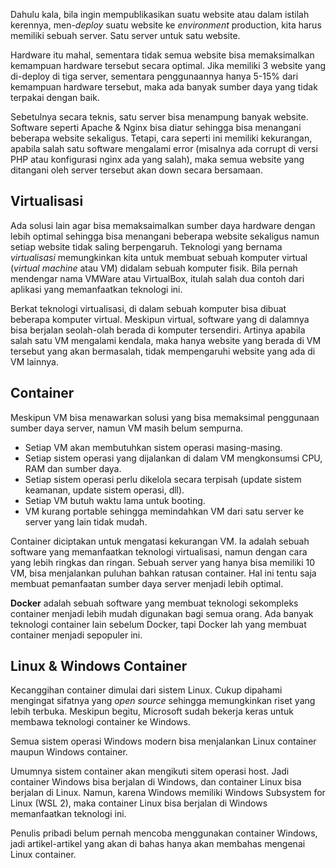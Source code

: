Dahulu kala, bila ingin mempublikasikan suatu website atau dalam istilah kerennya, men-*deploy* suatu website ke *environment* production, kita harus memiliki sebuah server. Satu server untuk satu website. 

Hardware itu mahal, sementara tidak semua website bisa memaksimalkan kemampuan hardware tersebut secara optimal. Jika memiliki 3 website yang di-deploy di tiga server, sementara penggunaannya hanya 5-15% dari kemampuan hardware tersebut, maka ada banyak sumber daya yang tidak terpakai dengan baik. 

Sebetulnya secara teknis, satu server bisa menampung banyak website. Software seperti Apache & Nginx bisa diatur sehingga bisa menangani beberapa website sekaligus. Tetapi, cara seperti ini memiliki kekurangan, apabila salah satu software mengalami error (misalnya ada corrupt di versi PHP atau konfigurasi nginx ada yang salah), maka semua website yang ditangani oleh server tersebut akan down secara bersamaan. 

## Virtualisasi

Ada solusi lain agar bisa memaksaimalkan sumber daya hardware dengan lebih optimal sehingga bisa menangani beberapa website sekaligus namun setiap website tidak saling berpengaruh. Teknologi yang bernama *virtualisasi* memungkinkan kita untuk membuat sebuah komputer virtual (*virtual machine* atau VM) didalam sebuah komputer fisik. Bila pernah mendengar nama VMWare atau VirtualBox, itulah salah dua contoh dari aplikasi yang memanfaatkan teknologi ini. 

Berkat teknologi virtualisasi, di dalam sebuah komputer bisa dibuat beberapa komputer virtual. Meskipun virtual, software yang di dalamnya bisa berjalan seolah-olah berada di komputer tersendiri. Artinya apabila salah satu VM mengalami kendala, maka hanya website yang berada di VM tersebut yang akan bermasalah, tidak mempengaruhi website yang ada di VM lainnya. 

## Container

Meskipun VM bisa menawarkan solusi yang bisa memaksimal penggunaan sumber daya server, namun VM masih belum sempurna. 

- Setiap VM akan membutuhkan sistem operasi masing-masing.
- Setiap sistem operasi yang dijalankan di dalam VM mengkonsumsi CPU, RAM dan sumber daya. 
- Setiap sistem operasi perlu dikelola secara terpisah (update sistem keamanan, update sistem operasi, dll).
- Setiap VM butuh waktu lama untuk booting. 
- VM kurang portable sehingga memindahkan VM dari satu server ke server yang lain tidak mudah.

Container diciptakan untuk mengatasi kekurangan VM. Ia adalah sebuah software yang memanfaatkan teknologi virtualisasi, namun dengan cara yang lebih ringkas dan ringan. Sebuah server yang hanya bisa memiliki 10 VM, bisa menjalankan puluhan bahkan ratusan container. Hal ini tentu saja membuat pemanfaatan sumber daya server menjadi lebih optimal. 

**Docker** adalah sebuah software yang membuat teknologi sekompleks container menjadi lebih mudah digunakan bagi semua orang. Ada banyak teknologi container lain sebelum Docker, tapi Docker lah yang membuat container menjadi sepopuler ini. 

## Linux & Windows Container

Kecanggihan container dimulai dari sistem Linux. Cukup dipahami mengingat sifatnya yang *open source* sehingga memungkinkan riset yang lebih terbuka. Meskipun begitu, Microsoft sudah bekerja keras untuk membawa teknologi container ke Windows. 

Semua sistem operasi Windows modern bisa menjalankan Linux container maupun Windows container. 

Umumnya sistem container akan mengikuti sitem operasi host. Jadi container Windows bisa berjalan di Windows, dan container Linux bisa berjalan di Linux. Namun, karena Windows memiliki Windows Subsystem for Linux (WSL 2), maka container Linux bisa berjalan di Windows memanfaatkan teknologi ini. 

Penulis pribadi belum pernah mencoba menggunakan container Windows, jadi artikel-artikel yang akan di bahas hanya akan membahas mengenai Linux container. 
